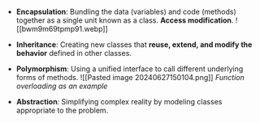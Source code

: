 - **Encapsulation**: Bundling the data (variables) and code (methods) together as a single unit known as a class. **Access modification**.
![[bwm9m69tpmp91.webp]]

- **Inheritance**: Creating new classes that **reuse, extend, and modify the behavior** defined in other classes. 
- **Polymorphism**: Using a unified interface to call different underlying forms of methods. ![[Pasted image 20240627150104.png]] *Function overloading as an example*
- **Abstraction**: Simplifying complex reality by modeling classes appropriate to the problem.